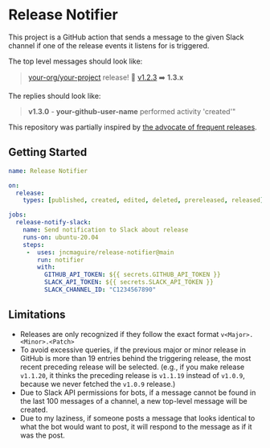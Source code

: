 # Release Notifier

This project is a GitHub action that sends a message to the given Slack channel if one of the release events it listens for is triggered.

The top level messages should look like:

> [your-org/your-project](#) release! 🎉 [v1.2.3](https://github.com/your-org/your-project/releases/tag/v1.2.3) ➡️ **1.3.x**

The replies should look like:

> **v1.3.0** - **your-github-user-name** performed activity 'created'"

This repository was partially inspired by [the advocate of frequent releases][Patti LaBelle].

## Getting Started


```yaml
name: Release Notifier

on:
  release:
    types: [published, created, edited, deleted, prereleased, released]

jobs:
  release-notify-slack:
    name: Send notification to Slack about release
    runs-on: ubuntu-20.04
    steps:
     -  uses: jncmaguire/release-notifier@main
        run: notifier
        with:
          GITHUB_API_TOKEN: ${{ secrets.GITHUB_API_TOKEN }}
          SLACK_API_TOKEN: ${{ secrets.SLACK_API_TOKEN }}
          SLACK_CHANNEL_ID: "C1234567890"
```

## Limitations

* Releases are only recognized if they follow the exact format `v<Major>.<Minor>.<Patch>`
* To avoid excessive queries, if the previous major or minor release in GitHub is more than 19 entries behind the triggering release, the most recent preceding release will be selected. (e.g., if you make release `v1.1.20`, it thinks the preceding release is `v1.1.19` instead of `v1.0.9`, because we never fetched the `v1.0.9` release.)
* Due to Slack API permissions for bots, if a message cannot be found in the last 100 messages of a channel, a new top-level message will be created.
* Due to my laziness, if someone posts a message that looks identical to what the bot would want to post, it will respond to the message as if it was the post.

<!-- References -->
[Slack Webhooks]: https://api.slack.com/messaging/webhooks
[Variables]: https://docs.github.com/en/free-pro-team@latest/actions/learn-github-actions/essential-features-of-github-actions#using-variables-in-your-workflows
[Environment Variables]: https://docs.github.com/en/free-pro-team@latest/actions/reference/environment-variables#default-environment-variables
[Events]: https://docs.github.com/en/free-pro-team@latest/actions/reference/events-that-trigger-workflows#release
[Patti LaBelle]: https://youtu.be/ROIYcZGbfH0